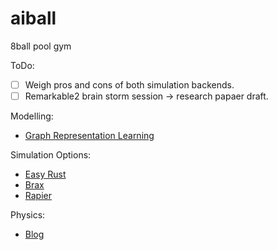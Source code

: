 # aiball
8ball pool gym

ToDo:
  - [ ] Weigh pros and cons of both simulation backends.
  - [ ] Remarkable2 brain storm session -> research papaer draft.

Modelling:
  - [Graph Representation Learning](https://www.cs.mcgill.ca/~wlh/grl_book/files/GRL_Book.pdf)

Simulation Options:
  - [Easy Rust](https://www.youtube.com/user/mithradates)
  - [Brax](https://arxiv.org/abs/2106.13281)
  - [Rapier](https://rapier.rs/)

Physics:
  - [Blog](https://ekiefl.github.io/2020/04/24/pooltool-theory/)
